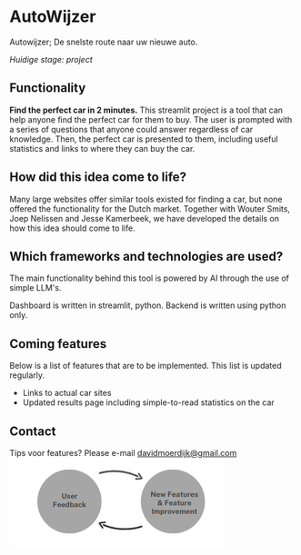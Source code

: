# AutoWijzer

Autowijzer; De snelste route naar uw nieuwe auto.

_Huidige stage: project_

## Functionality

**Find the perfect car in 2 minutes.** This streamlit project is a tool that can help anyone find the perfect car for them to buy. The user is prompted with a series of questions that anyone could answer regardless of car knowledge. Then, the perfect car is presented to them, including useful statistics and links to where they can buy the car.

## How did this idea come to life?

Many large websites offer similar tools existed for finding a car, but none offered the functionality for the Dutch market. Together with Wouter Smits, Joep Nelissen and Jesse Kamerbeek, we have developed the details on how this idea should come to life.

## Which frameworks and technologies are used?

The main functionality behind this tool is powered by AI through the use of simple LLM's.

Dashboard is written in streamlit, python. Backend is written using python only.

## Coming features

Below is a list of features that are to be implemented. This list is updated regularly.

- Links to actual car sites
- Updated results page including simple-to-read statistics on the car

## Contact

Tips voor features? Please e-mail davidmoerdijk@gmail.com
![Project Improvement Cycle](image.png)
